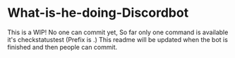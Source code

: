 # What-is-he-doing-Discordbot
This is a WIP! No one can commit yet, So far only one command is available it's checkstatustest (Prefix is .) This readme will be updated when the bot is finished and then people can commit.

